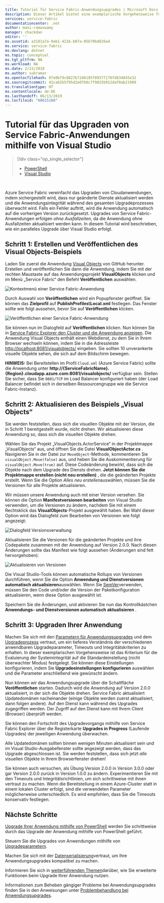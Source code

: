 ```yaml
---
title: Tutorial für Service Fabric-Anwendungsupgrades | Microsoft Docs
description: Dieser Artikel bietet eine exemplarische Vorgehensweise für das Bereitstellen einer Service Fabric-Anwendung, das Ändern des Codes und das Einführen eines Upgrades mithilfe von Visual Studio.
services: service-fabric
documentationcenter: .net
author: mani-ramaswamy
manager: chackdan
editor: ''
ms.assetid: a3181a7a-9ab1-4216-b07a-05b79bd826a4
ms.service: service-fabric
ms.devlang: dotnet
ms.topic: conceptual
ms.tgt_pltfrm: NA
ms.workload: NA
ms.date: 2/23/2018
ms.author: subramar
ms.openlocfilehash: 8fe0bf9c8827b7248195f89377176fd834845e32
ms.sourcegitcommit: 41ca82b5f95d2e07b0c7f9025b912daf0ab21909
ms.translationtype: HT
ms.contentlocale: de-DE
ms.lasthandoff: 06/13/2019
ms.locfileid: "60615168"
---
```

# <a name="service-fabric-application-upgrade-tutorial-using-visual-studio"></a>Tutorial für das Upgraden von Service Fabric-Anwendungen mithilfe von Visual Studio
> [!div class="op_single_selector"]
> * [PowerShell](service-fabric-application-upgrade-tutorial-powershell.md)
> * [Visual Studio](service-fabric-application-upgrade-tutorial.md)
> 
> 

<br/>

Azure Service Fabric vereinfacht das Upgraden von Cloudanwendungen, indem sichergestellt wird, dass nur geänderte Dienste aktualisiert werden und die Anwendungsintegrität während des gesamten Upgradeprozesses überwacht wird. Falls ein Fehler auftritt, wird die Anwendung automatisch auf die vorherigen Version zurückgesetzt. Upgrades von Service Fabric-Anwendungen erfolgen *ohne Ausfallzeiten*, da die Anwendung ohne Ausfallzeiten aktualisiert werden kann. In diesem Tutorial wird beschrieben, wie ein paralleles Upgrade über Visual Studio erfolgt.

## <a name="step-1-build-and-publish-the-visual-objects-sample"></a>Schritt 1: Erstellen und Veröffentlichen des Visual Objects-Beispiels
Laden Sie zuerst die Anwendung [Visual Objects](https://github.com/Azure-Samples/service-fabric-dotnet-getting-started/tree/classic/Actors/VisualObjects) von GitHub herunter. Erstellen und veröffentlichen Sie dann die Anwendung, indem Sie mit der rechten Maustaste auf das Anwendungsprojekt **VisualObjects** klicken und im Menü „Service Fabric“ den Befehl **Veröffentlichen** auswählen.

![Kontextmenü einer Service Fabric-Anwendung][image1]

Durch Auswahl von **Veröffentlichen** wird ein Popupfenster geöffnet. Sie können das **Zielprofil** auf **PublishProfiles\Local.xml** festlegen. Das Fenster sollte wie folgt aussehen, bevor Sie auf **Veröffentlichen** klicken.

![Veröffentlichen einer Service Fabric-Anwendung][image2]

Sie können nun im Dialogfeld auf **Veröffentlichen** klicken. Nun können Sie in [Service Fabric Explorer den Cluster und die Anwendung anzeigen](service-fabric-visualizing-your-cluster.md). Die Anwendung Visual Objects enthält einen Webdienst, zu dem Sie in Ihrem Browser wechseln können, indem Sie in die Adressleiste [http://localhost:8081/visualobjects/](http://localhost:8081/visualobjects/) eingeben.  Sie sollten 10 unverankerte visuelle Objekte sehen, die sich auf dem Bildschirm bewegen.

**HINWEIS:** Bei Bereitstellen im Profil `Cloud.xml` (Azure Service Fabric) sollte die Anwendung unter **http://{ServiceFabricName}.{Region}.cloudapp.azure.com:8081/visualobjects/** verfügbar sein. Stellen Sie sicher, dass Sie `8081/TCP` im Load Balancer konfiguriert haben (der Load Balancer befindet sich in derselben Ressourcengruppe wie die Service Fabric-Instanz).

## <a name="step-2-update-the-visual-objects-sample"></a>Schritt 2: Aktualisieren des Beispiels „Visual Objects“
Sie werden feststellen, dass sich die visuellen Objekte mit der Version, die in Schritt 1 bereitgestellt wurde, nicht drehen. Wir aktualisieren diese Anwendung so, dass sich die visuellen Objekte drehen.

Wählen Sie das Projekt „VisualObjects.ActorService“ in der Projektmappe „VisualObjects“ aus, und öffnen Sie die Datei **VisualObjectActor.cs** . Navigieren Sie in der Datei zur `MoveObject`-Methode, kommentieren Sie `visualObject.Move(false)` aus, und heben Sie die Auskommentierung für `visualObject.Move(true)` auf. Diese Codeänderung bewirkt, dass sich die Objekte nach dem Upgrade des Diensts drehen.  **Jetzt können Sie die Projektmappe erstellen (nicht neu erstellen)** , die die geänderten Projekte erstellt. Wenn Sie die Option *Alles neu erstellen*auswählen, müssen Sie die Versionen für alle Projekte aktualisieren.

Wir müssen unsere Anwendung auch mit einer Version versehen. Sie können die Option **Manifestversionen bearbeiten** von Visual Studio verwenden, um die Versionen zu ändern, nachdem Sie mit einem Rechtsklick das **VisualObjects**-Projekt ausgewählt haben. Bei Wahl dieser Option wird das Dialogfeld zum Bearbeiten von Versionen wie folgt angezeigt:

![Dialogfeld Versionsverwaltung][image3]

Aktualisieren Sie die Versionen für die geänderten Projekte und ihre Codepakete zusammen mit der Anwendung auf Version 2.0.0. Nach diesen Änderungen sollte das Manifest wie folgt aussehen (Änderungen sind fett hervorgehoben):

![Aktualisieren von Versionen][image4]

Die Visual Studio-Tools können automatische Rollups von Versionen durchführen, wenn Sie die Option **Anwendung und Dienstversionen automatisch aktualisieren**auswählen. Wenn Sie [SemVer](http://www.semver.org)verwenden, müssen Sie den Code und/oder die Version der Paketkonfiguration aktualisieren, wenn diese Option ausgewählt ist.

Speichern Sie die Änderungen, und aktivieren Sie nun das Kontrollkästchen **Anwendungs- und Dienstversionen automatisch aktualisieren** .

## <a name="step-3--upgrade-your-application"></a>Schritt 3:  Upgraden Ihrer Anwendung
Machen Sie sich mit den [Parametern für Anwendungsupgrades](service-fabric-application-upgrade-parameters.md) und dem [Upgradeprozess](service-fabric-application-upgrade.md) vertraut, um ein tieferes Verständnis der verschiedenen anwendbaren Upgradeparameter, Timeouts und Integritätskriterien zu erhalten. In dieser exemplarischen Vorgehensweise ist das Kriterium für die Evaluierung der Systemintegrität auf die Standardeinstellung (nicht überwachter Modus) festgelegt. Sie können diese Einstellungen konfigurieren, indem Sie **Upgradeeinstellungen konfigurieren** auswählen und die Parameter anschließend wie gewünscht ändern.

Nun können wir das Anwendungsupgrade über die Schaltfläche **Veröffentlichen** starten. Dadurch wird die Anwendung auf Version 2.0.0 aktualisiert, in der sich die Objekte drehen. Service Fabric aktualisiert Updatedomänen nacheinander (einige Objekte werden zuerst aktualisiert, dann folgen andere). Auf den Dienst kann während des Upgrades zugegriffen werden. Der Zugriff auf den Dienst kann mit Ihrem Client (Browser) überprüft werden.  

Sie können den Fortschritt des Upgradevorgangs mithilfe von Service Fabric Explorer über die Registerkarte **Upgrades in Progress** (Laufende Upgrades) der jeweiligen Anwendung überwachen.

Alle Updatedomänen sollten binnen wenigen Minuten aktualisiert sein und im Visual Studio-Ausgabefenster sollte angezeigt werden, dass das Upgrade abgeschlossen ist. Sie werden feststellen, dass sich jetzt *alle* visuellen Objekte in Ihrem Browserfenster drehen!

Sie können auch versuchen, als Übung Version 2.0.0 in Version 3.0.0 oder gar Version 2.0.0 zurück in Version 1.0.0 zu ändern. Experimentieren Sie mit den Timeouts und Integritätsrichtlinien, um sich schrittweise mit ihnen vertraut zu machen. Wenn die Bereitstellung in einem Azure-Cluster statt in einem lokalen Cluster erfolgt, sind die verwendeten Parameter möglicherweise unterschiedlich. Es wird empfohlen, dass Sie die Timeouts konservativ festlegen.

## <a name="next-steps"></a>Nächste Schritte
[Upgrade Ihrer Anwendung mithilfe von PowerShell](service-fabric-application-upgrade-tutorial-powershell.md) werden Sie schrittweise durch das Upgrade der Anwendung mithilfe von PowerShell geführt.

Steuern Sie die Upgrades von Anwendungen mithilfe von [Upgradeparametern](service-fabric-application-upgrade-parameters.md).

Machen Sie sich mit der [Datenserialisierung](service-fabric-application-upgrade-data-serialization.md)vertraut, um Ihre Anwendungsupgrades kompatibel zu machen.

Informieren Sie sich in [weiterführenden Themen](service-fabric-application-upgrade-advanced.md)darüber, wie Sie erweiterte Funktionen beim Upgrade Ihrer Anwendung nutzen.

Informationen zum Beheben gängiger Probleme bei Anwendungsupgrades finden Sie in den Anweisungen unter [Problembehandlung bei Anwendungsupgrades](service-fabric-application-upgrade-troubleshooting.md).

[image1]: media/service-fabric-application-upgrade-tutorial/upgrade7.png
[image2]: media/service-fabric-application-upgrade-tutorial/upgrade1.png
[image3]: media/service-fabric-application-upgrade-tutorial/upgrade5.png
[image4]: media/service-fabric-application-upgrade-tutorial/upgrade6.png
